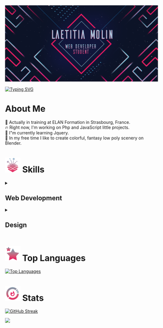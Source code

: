 ![GitHub banner](/Pictures/banner_github.png)

[![Typing SVG](https://readme-typing-svg.demolab.com?font=Fira+Code&size=36&duration=4000&pause=1000&color=62E1FD&center=true&vCenter=true&repeat=true&width=1280&lines=Hi+there%2C+I'm+Laetitia+!✨)](https://git.io/typing-svg)

# About Me
🌟 Actually in training at ELAN Formation in Strasbourg, France.  
🔥 Right now, I'm working on Php and JavaScript little projects.  
🌱 I"m currently learning Jquery.  
🔮 In my free time I  like to create colorful, fantasy low poly scenery on Blender.  

# ![skills logo](/Pictures/skills_logo.png)  Skills

<details>
<summary>  <h2> Web Development </h2> </summary>

![CSS3](https://img.shields.io/badge/CSS3-%231572B6?style=for-the-badge&logo=css3&logoColor=white)
![HTML5](https://img.shields.io/badge/HTML3-%23E34F26?style=for-the-badge&logo=html5&logoColor=white)
![JavaScript](https://img.shields.io/badge/JAVASCRIPT-%23383838?style=for-the-badge&logo=javascript&logoColor=%23F7DF1E)
![BOOTSRAP](https://img.shields.io/badge/BOOTSTRAP-%237952B3?style=for-the-badge&logo=bootstrap&logoColor=white)


![PHP](https://img.shields.io/badge/PHP-%23777BB4?style=for-the-badge&logo=javascript&logoColor=white)
![Laragon](https://img.shields.io/badge/LARAGON-%230E83CD?style=for-the-badge&logo=laragon&logoColor=white)
![MySql](https://img.shields.io/badge/MYSQL-%234479A1?style=for-the-badge&logo=mysql&logoColor=white)

![VSCode](https://img.shields.io/badge/VISUAL_STUDIO_CODE-%23007ACC?style=for-the-badge&logo=visualstudiocode&logoColor=white)

</details>


<details> 
<summary>  <h2>  Design </h2>   </summary> 
  

![Adobe Photoshop](https://img.shields.io/badge/ADOBE_PHOTOSHOP-%2357C7E0?style=for-the-badge&logo=adobephotoshop&logoColor=white)
![Adobe InDesign](https://img.shields.io/badge/ADOBE_INDESIGN-%23E71B60?style=for-the-badge&logo=adobeindesign&logoColor=white)
![Adobe Illustrator](https://img.shields.io/badge/ADOBE_ILLUSTRATOR-%23FF9A00?style=for-the-badge&logo=adobeillustrator&logoColor=white)
![Adobe After Effects](https://img.shields.io/badge/ADOBE_AFTER_EFFECTS-%239999FF?style=for-the-badge&logo=adobeaftereffects&logoColor=white)

![Figma](https://img.shields.io/badge/FIGMA-%23F24E1E?style=for-the-badge&logo=figma&logoColor=white)

![Blender](https://img.shields.io/badge/BLENDER-%23E87D0D?style=for-the-badge&logo=blender&logoColor=white)



</details>


# ![Top Languages logo](/Pictures/top_logo.png)  Top Languages

[![Top Languages](https://github-readme-stats.vercel.app/api/top-langs/?username=M-Laetitia&layout=compact&border_color=E71B60&theme=nightowl&bg_color=0F1534&title_color=E71B60&text_color=57C7E0)](https://github.com/anuraghazra/github-readme-stats)

# ![Statistiques logo](/Pictures/stats_logo.png)  Stats
[![GitHub Streak](https://streak-stats.demolab.com?user=M-Laetitia&theme=python-dark&date_format=j%20M%5B%20Y%5D&background=0F1534&stroke=E71B60&border=E71B60&ring=E71B60&currStreakNum=57C7E0&sideNums=57C7E0&fire=E0B013&currStreakLabel=CDDCE0&sideLabels=CDDCE0&dates=57C7E0)](https://git.io/streak-stats)



<a href="https://github.com/antonkomarev/github-profile-views-counter">
    <img src="https://komarev.com/ghpvc/?username=M-Laetitia&color=E71B60&style=flat">
</a>


